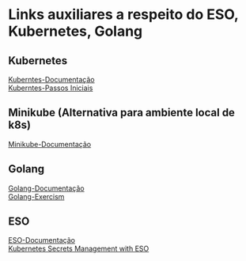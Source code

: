 # Links auxiliares a respeito do ESO, Kubernetes, Golang

## Kubernetes
[Kuberntes-Documentação](https://kubernetes.io/pt-br/docs/home/) <br>
[Kuberntes-Passos Iniciais](https://www.youtube.com/watch?v=tRbFs3CCyPQ)

## Minikube (Alternativa para ambiente local de k8s)
[Minikube-Documentação](https://minikube.sigs.k8s.io/docs/)

## Golang
[Golang-Documentação](https://go.dev/) <br>
[Golang-Exercism](https://exercism.org/tracks/go)

## ESO
[ESO-Documentação](https://external-secrets.io/latest/) <br>
[Kubernetes Secrets Management with ESO](https://www.youtube.com/watch?v=EonWeoFPpvM&t=899s)
